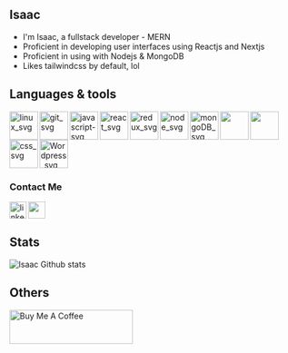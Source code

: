 ## Isaac
 - I'm Isaac, a fullstack developer - MERN 
 - Proficient in developing user interfaces using Reactjs and Nextjs 
- Proficient in using with Nodejs & MongoDB 
- Likes tailwindcss by default, lol 


## Languages & tools

<img align="left" width="50px"  src="https://cdn.jsdelivr.net/gh/devicons/devicon/icons/linux/linux-original.svg" alt="linux_svg" />

<img  align="left" width="50px" src="https://cdn.jsdelivr.net/gh/devicons/devicon/icons/git/git-original.svg" alt="git_svg" />
          
<img align="left" width="50px"  src="https://cdn.jsdelivr.net/gh/devicons/devicon/icons/javascript/javascript-original.svg" alt="javascript-svg" />

<img  align="left" width="50px"  src="https://cdn.jsdelivr.net/gh/devicons/devicon/icons/react/react-original.svg" alt="react_svg" />

<img align="left" width="50px" src="https://cdn.jsdelivr.net/gh/devicons/devicon/icons/redux/redux-original.svg" alt="redux_svg" />
          

<img align="left" width="50px"  src="https://cdn.jsdelivr.net/gh/devicons/devicon/icons/nodejs/nodejs-original.svg" alt="node_svg" />

<img align="left" width="50px" src="https://cdn.jsdelivr.net/gh/devicons/devicon/icons/mongodb/mongodb-original.svg" alt="mongoDB_svg" />

<img align="left" width="50px" src="https://cdn.jsdelivr.net/gh/devicons/devicon/icons/sass/sass-original.svg" />
          
<img align="left" width="50px" src="https://cdn.jsdelivr.net/gh/devicons/devicon/icons/html5/html5-original.svg" />

 <img align="left" width="50px" src="https://cdn.jsdelivr.net/gh/devicons/devicon/icons/css3/css3-original.svg" alt="css_svg" />

<img width="50px" src="https://cdn.jsdelivr.net/gh/devicons/devicon/icons/wordpress/wordpress-original.svg" alt="Wordpress_svg" />
          

### Contact Me

[<img align="left" width="30px" src="https://cdn.jsdelivr.net/gh/devicons/devicon/icons/linkedin/linkedin-original.svg" alt="linkedin_svg" />](https://www.linkedin.com/in/katongole-isaac-7a22aa178 "linkedIn")

[<img width="30px" src="https://cdn.jsdelivr.net/gh/devicons/devicon/icons/twitter/twitter-original.svg" />](https://twitter.com/katongoleisaac_ "twitter")


## Stats
![Isaac Github stats](https://github-readme-stats.vercel.app/api?username=katongole-isaac&show_icons=true&theme=gruvbox)
          

## Others

<a href="https://www.buymeacoffee.com/codewithisaac" target="_blank"><img src="https://cdn.buymeacoffee.com/buttons/v2/default-yellow.png" alt="Buy Me A Coffee" style="height: 60px !important;width: 217px !important;" ></a>



          
